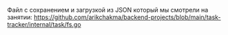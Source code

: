 Файл с сохранением и загрузкой из JSON который мы смотрели на занятии: https://github.com/arikchakma/backend-projects/blob/main/task-tracker/internal/task/fs.go